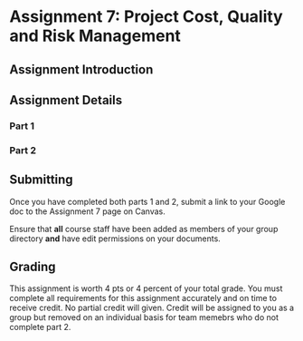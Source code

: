 Assignment 7: Project Cost, Quality and Risk Management
======================================================

## Assignment Introduction


## Assignment Details


### Part 1


### Part 2





## Submitting 

Once you have completed both parts 1 and 2, submit a link to your Google doc to the Assignment 7 page on Canvas.

Ensure that **all** course staff have been added as members of your group directory **and** have edit permissions on your documents.

## Grading

This assignment is worth 4 pts or 4 percent of your total grade. You must complete all requirements for this assignment accurately and on time to receive credit. No partial credit will given. Credit will be assigned to you as a group but removed on an individual basis for team memebrs who do not complete part 2.
